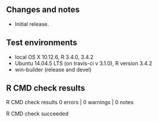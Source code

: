 ## Changes and notes
* Initial release.

## Test environments
* local OS X 10.12.6, R 3.4.0, 3.4.2
* Ubuntu 14.04.5 LTS (on travis-ci v 3.1.0), R version 3.4.2
* win-builder (release and devel)

## R CMD check results
R CMD check results
0 errors | 0 warnings | 0 notes

R CMD check succeeded
